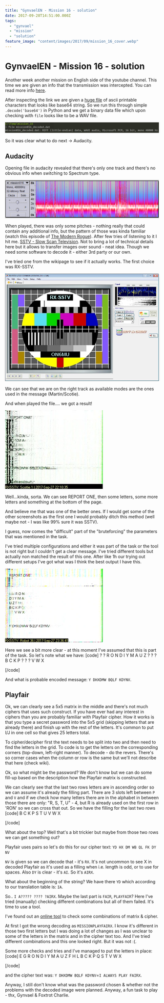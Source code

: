 ```yaml
---
title: "GynvaelEN - Mission 16 - solution"
date: 2017-09-28T14:51:00.000Z
tags:
  - "gynvael"
  - "mission"
  - "solution"
feature_image: "content/images/2017/09/mission_16_cover.webp"
---
```


# GynvaelEN - Mission 16 - solution

Another week another mission on English side of the youtube channel. This time we are given an info that the transmission was intercepted. You can read more info [here](http://gynvael.vexillium.org/ext/edd3c47b8db1c4c04751095f1e30cd66302eec31_mission016.txt).

After inspecting the link we are given a [huge file](http://gynvael.vexillium.org/ext/cc167766ac04150b014df5e52d51c4bd603affc8_mission016_comm.txt) of ascii printable characters that looks like base64 string. So we run this through simple `.decode('base64')` in Python and we get a binary data file which upon checking with `file` looks like to be a WAV file.

![mission_16_wav](content/images/2017/09/mission_16_wav.webp)

So it was clear what to do next -> Audacity.

## Audacity

Opening file in audacity revealed that there's only one track and there's no obvious info when switching to Spectrum type.

![mission_16_audacity](content/images/2017/09/mission_16_audacity.png)

When played, there was only some pitches - nothing really that could contain any additional info, but the pattern of those was kinda familiar (watch this episode of [The Modern Rogue](https://www.youtube.com/watch?v=5o1UiXl0Npc)). After few tries of listening to it I hit me. [SSTV - Slow Scan Television](https://en.wikipedia.org/wiki/SSTV). Not to bring a lot of technical details here but it allows to transfer images over sound - neat idea. Though we need some software to decode it - either 3rd party or our own.

I've tried one from the wikipage to see if it actually works. The first choice was RX-SSTV.

![mission_16_sstv](content/images/2017/09/mission_16_sstv.webp)

We can see that we are on the right track as available modes are the ones used in the message (Martin/Scotie).

And when played the file.... we got a result!

![2017-09-27_22.10.35](content/images/2017/09/2017-09-27_22.10.35.webp)

Well...kinda, sorta. We can see REPORT ONE, then some letters, some more letters and something at the bottom of the page.

And believe me that was one of the better ones. If I would get some of the other screenshots as the first one I would probably ditch this method (well maybe not - I was like 99% sure it was SSTV).

I guess, now comes the "difficult" part of the "bruteforcing" the parameters that was mentioned in the task.

I've tried multiple configurations and either it was part of the task or the tool is not right but I couldn't get a clear message. I've tried different tools but actually non matched the result of this one. After like 1h our trying out different setups I've got what was I think the best output I have this.

![good](content/images/2017/09/good.webp)

Here we see a bit more clear - at this moment I've assumed that this is part of the task. So let's note what we have:
[code]
    ? ? R O N
    D I Y M A
    U Z ? ? ?
    B C K P ?
    ? ? V W X

[/code]

And what is probable encoded message: `Y DHXDMW BQLF KDYNV`.

## Playfair

Ok, we can clearly see a 5x5 matrix in the middle and there's not much ciphers that uses such construct. If you have ever had any interest in ciphers than you are probably familiar with Playfair cipher. How it works is that you type a secret password into the 5x5 grid (skipping letters that are already there) and finish up with the rest of the letters. It's common to put I/J in one cell so that gives 25 letters total.

To cipher/decipher first the text needs to be split into two and then need to find the letters in the grid. To code is to get the letters on the corresponding corners (top-down, left-right manner). To decode - do the revers. There's so corner cases when the column or row is the same but we'll not describe that here (check wiki).

Ok, so what might be the password? We don't know but we can do some fill-up based on the description how the Playfair matrix is constructed.

We can clearly see that the last two rows letters are in ascending order so we can assume it's already the filling part. There are 3 slots left between `P` and `V` and if we check how many letters there are in the alphabet in between those there are only: "R, S, T, U" \- 4, but R is already used on the first row in 'RON' so we can cross that out. So we have the filling for the last two rows
[code]
    B C K P S
    T U V W X

[/code]

What about the top? Well that's a bit trickier but maybe from those two rows we can get something out?

Playfair uses pairs so let's do this for our cipher text: `YD HX DM WB QL FK DY NV`

`NV` is given so we can decode that - it's `RX`. It's not uncommon to see X in decoded Playfair as it's used as a filling when i.e. length is odd, or to use for spaces. Also `DY` is clear - it's `AI`. So it's `AIRX`.

What about the beginning of the string? We have there `YD` which according to our translation table is: `IA`.

So.. `I A????? ???? ?AIRX`. Maybe the last part is `FAIR`, `PLAYFAIR`? Here I've tried (manually) checking different combinations but all of them failed. It's time to use a tool.

I've found out an [online tool](http://www.dcode.fr/playfair-cipher) to check some combinations of matrix & cipher.

At first I got the wrong decoding as `MISSIONPLAYFAIRX`. I know it's different in those two first letters but I was doing a lot of changes as I was unclear to some of the letters in the matrix and in the cipher text too. And I've tried different combinations and this one looked right. But it was not :(.

Some more checks and tries and I've managed to put the letters in place:
[code]
    E G R O N
    D I Y M A
    U Z F H L
    B C K P Q
    S T V W X

[/code]

and the cipher text was: `Y DHXDMW BQLF KDYNV`=`I ALWAYS PLAY FAIRX`.

Anyway, I still don't know what was the password chosen & whether not the problems with the decoded image were planned. Anyway, a fun task to play - thx, Gynvael & Foxtrot Charlie.
